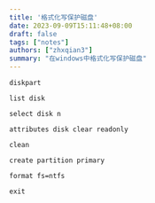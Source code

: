 ```yaml
---
title: '格式化写保护磁盘'
date: 2023-09-09T15:11:48+08:00
draft: false
tags: ["notes"]
authors: ["zhxqian3"]
summary: "在windows中格式化写保护磁盘"
---
```


```
diskpart
```

```
list disk
```

```
select disk n
```

```
attributes disk clear readonly
```

```
clean
```

```
create partition primary
```

```
format fs=ntfs
```

```
exit
```